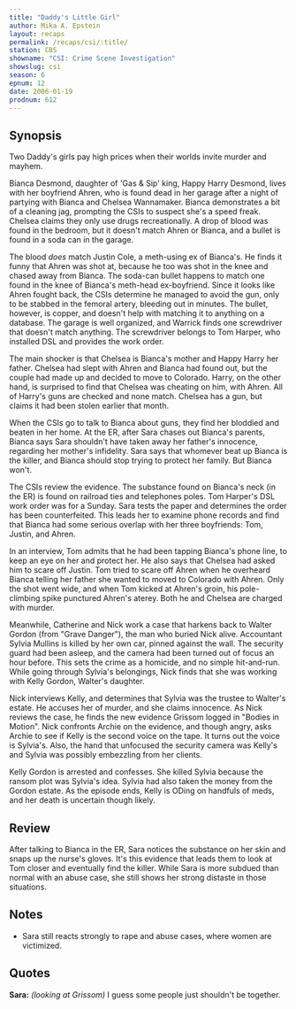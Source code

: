 ```yaml
---
title: "Daddy's Little Girl"
author: Mika A. Epstein
layout: recaps
permalink: /recaps/csi/:title/
station: CBS
showname: "CSI: Crime Scene Investigation"
showslug: csi
season: 6
epnum: 12
date: 2006-01-19
prodnum: 612
---
```


## Synopsis

Two Daddy's girls pay high prices when their worlds invite murder and mayhem.

Bianca Desmond, daughter of 'Gas & Sip' king, Happy Harry Desmond, lives with her boyfriend Ahren, who is found dead in her garage after a night of partying with Bianca and Chelsea Wannamaker. Bianca demonstrates a bit of a cleaning jag, prompting the CSIs to suspect she's a speed freak. Chelsea claims they only use drugs recreationally. A drop of blood was found in the bedroom, but it doesn't match Ahren or Bianca, and a bullet is found in a soda can in the garage.

The blood _does_ match Justin Cole, a meth-using ex of Bianca's. He finds it funny that Ahren was shot at, because he too was shot in the knee and chased away from Bianca. The soda-can bullet happens to match one found in the knee of Bianca's meth-head ex-boyfriend. Since it looks like Ahren fought back, the CSIs determine he managed to avoid the gun, only to be stabbed in the femoral artery, bleeding out in minutes. The bullet, however, is copper, and doesn't help with matching it to anything on a database. The garage is well organized, and Warrick finds one screwdriver that doesn't match anything. The screwdriver belongs to Tom Harper, who installed DSL and provides the work order.

The main shocker is that Chelsea is Bianca's mother and Happy Harry her father. Chelsea had slept with Ahren and Bianca had found out, but the couple had made up and decided to move to Colorado. Harry, on the other hand, is surprised to find that Chelsea was cheating on him, with Ahren. All of Harry's guns are checked and none match. Chelsea has a gun, but claims it had been stolen earlier that month.

When the CSIs go to talk to Bianca about guns, they find her bloddied and beaten in her home. At the ER, after Sara chases out Bianca's parents, Bianca says Sara shouldn't have taken away her father's innocence, regarding her mother's infidelity. Sara says that whomever beat up Bianca is the killer, and Bianca should stop trying to protect her family. But Bianca won't.

The CSIs review the evidence. The substance found on Bianca's neck (in the ER) is found on railroad ties and telephones poles. Tom Harper's DSL work order was for a Sunday. Sara tests the paper and determines the order has been counterfeited. This leads her to examine phone records and find that Bianca had some serious overlap with her three boyfriends: Tom, Justin, and Ahren.

In an interview, Tom admits that he had been tapping Bianca's phone line, to keep an eye on her and protect her. He also says that Chelsea had asked him to scare off Justin. Tom tried to scare off Ahren when he overheard Bianca telling her father she wanted to moved to Colorado with Ahren. Only the shot went wide, and when Tom kicked at Ahren's groin, his pole-climbing spike punctured Ahren's aterey. Both he and Chelsea are charged with murder.

Meanwhile, Catherine and Nick work a case that harkens back to Walter Gordon (from "Grave Danger"), the man who buried Nick alive. Accountant Sylvia Mullins is killed by her own car, pinned against the wall. The security guard had been asleep, and the camera had been turned out of focus an hour before. This sets the crime as a homicide, and no simple hit-and-run. While going through Sylvia's belongings, Nick finds that she was working with Kelly Gordon, Walter's daughter.

Nick interviews Kelly, and determines that Sylvia was the trustee to Walter's estate. He accuses her of murder, and she claims innocence. As Nick reviews the case, he finds the new evidence Grissom logged in "Bodies in Motion". Nick confronts Archie on the evidence, and though angry, asks Archie to see if Kelly is the second voice on the tape. It turns out the voice is Sylvia's. Also, the hand that unfocused the security camera was Kelly's and Sylvia was possibly embezzling from her clients.

Kelly Gordon is arrested and confesses. She killed Sylvia because the ransom plot was Sylvia's idea. Sylvia had also taken the money from the Gordon estate. As the episode ends, Kelly is ODing on handfuls of meds, and her death is uncertain though likely.

## Review

After talking to Bianca in the ER, Sara notices the substance on her skin and snaps up the nurse's gloves. It's this evidence that leads them to look at Tom closer and eventually find the killer. While Sara is more subdued than normal with an abuse case, she still shows her strong distaste in those situations.

## Notes

* Sara still reacts strongly to rape and abuse cases, where women are victimized.

## Quotes

**Sara:** _(looking at Grissom)_ I guess some people just shouldn't be together.
